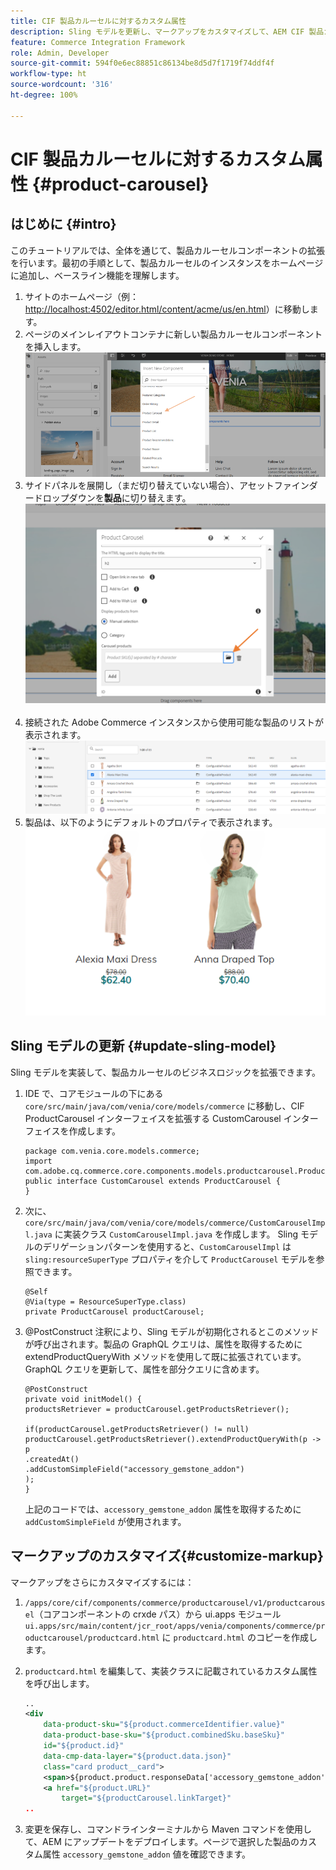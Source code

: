 ```yaml
---
title: CIF 製品カルーセルに対するカスタム属性
description: Sling モデルを更新し、マークアップをカスタマイズして、AEM CIF 製品カルーセルコンポーネントを拡張する方法について説明します。
feature: Commerce Integration Framework
role: Admin, Developer
source-git-commit: 594f0e6ec88851c86134be8d5d7f1719f74ddf4f
workflow-type: ht
source-wordcount: '316'
ht-degree: 100%

---
```


# CIF 製品カルーセルに対するカスタム属性 {#product-carousel}

## はじめに {#intro}

このチュートリアルでは、全体を通じて、製品カルーセルコンポーネントの拡張を行います。最初の手順として、製品カルーセルのインスタンスをホームページに追加し、ベースライン機能を理解します。

1. サイトのホームページ（例：[http://localhost:4502/editor.html/content/acme/us/en.html](http://localhost:4502/editor.html/content/acme/us/en.html)）に移動します。
1. ページのメインレイアウトコンテナに新しい製品カルーセルコンポーネントを挿入します。
   ![製品カルーセルコンポーネント](/help/commerce-cloud/assets/product-carousel-component.png)
1. サイドパネルを展開し（まだ切り替えていない場合）、アセットファインダードロップダウンを&#x200B;**製品**に切り替えます。
     ![カルーセル製品](/help/commerce-cloud/assets/carousel-products.png)    
1. 接続された Adobe Commerce インスタンスから使用可能な製品のリストが表示されます。
   ![接続済みインスタンス](/help/commerce-cloud/assets/connected-instance.png)
1. 製品は、以下のようにデフォルトのプロパティで表示されます。
   ![プロパティで表示される製品](/help/commerce-cloud/assets/discount.png)

## Sling モデルの更新 {#update-sling-model}

Sling モデルを実装して、製品カルーセルのビジネスロジックを拡張できます。

1. IDE で、コアモジュールの下にある `core/src/main/java/com/venia/core/models/commerce` に移動し、CIF ProductCarousel インターフェイスを拡張する CustomCarousel インターフェイスを作成します。

   ```
   package com.venia.core.models.commerce;
   import com.adobe.cq.commerce.core.components.models.productcarousel.ProductCarousel;
   public interface CustomCarousel extends ProductCarousel {
   }
   ```
1. 次に、`core/src/main/java/com/venia/core/models/commerce/CustomCarouselImpl.java` に実装クラス `CustomCarouselImpl.java` を作成します。
Sling モデルのデリゲーションパターンを使用すると、`CustomCarouselImpl` は `sling:resourceSuperType` プロパティを介して `ProductCarousel` モデルを参照できます。

   ```
   @Self
   @Via(type = ResourceSuperType.class)
   private ProductCarousel productCarousel;
   ```

1. @PostConstruct 注釈により、Sling モデルが初期化されるとこのメソッドが呼び出されます。製品の GraphQL クエリは、属性を取得するために extendProductQueryWith メソッドを使用して既に拡張されています。GraphQL クエリを更新して、属性を部分クエリに含めます。

   ```
   @PostConstruct
   private void initModel() {
   productsRetriever = productCarousel.getProductsRetriever();
   
   if(productCarousel.getProductsRetriever() != null)
   productCarousel.getProductsRetriever().extendProductQueryWith(p -> p
   .createdAt()
   .addCustomSimpleField("accessory_gemstone_addon")
   );
   }
   ```

   上記のコードでは、`accessory_gemstone_addon` 属性を取得するために `addCustomSimpleField` が使用されます。

## マークアップのカスタマイズ{#customize-markup}

マークアップをさらにカスタマイズするには：

1. `/apps/core/cif/components/commerce/productcarousel/v1/productcarousel`（コアコンポーネントの crxde パス）から ui.apps モジュール `ui.apps/src/main/content/jcr_root/apps/venia/components/commerce/productcarousel/productcard.html` に `productcard.html` のコピーを作成します。

1. `productcard.html` を編集して、実装クラスに記載されているカスタム属性を呼び出します。

   ```xml
   ..
   <div
       data-product-sku="${product.commerceIdentifier.value}"
       data-product-base-sku="${product.combinedSku.baseSku}"
       id="${product.id}"
       data-cmp-data-layer="${product.data.json}"
       class="card product__card">
       <span>${product.product.responseData['accessory_gemstone_addon']}</span>
       <a href="${product.URL}"
           target="${productCarousel.linkTarget}"
   ..
   ```

1. 変更を保存し、コマンドラインターミナルから Maven コマンドを使用して、AEM にアップデートをデプロイします。ページで選択した製品のカスタム属性 `accessory_gemstone_addon` 値を確認できます。
